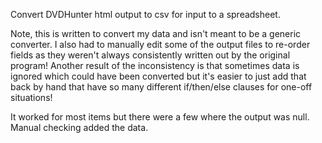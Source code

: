 Convert DVDHunter html output to csv for input to a spreadsheet.

Note, this is written to convert my data and isn't meant to be a generic
converter. I also had to manually edit some of the output files to re-order
fields as they weren't always consistently written out by the original program! Another
result of the inconsistency is that sometimes data is ignored which could have
been converted but it's easier to just add that back by hand that have so many
different if/then/else clauses for one-off situations!

It worked for most items but there were a few where the output was null. Manual checking
added the data.
